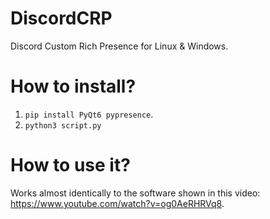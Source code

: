 # DiscordCRP
Discord Custom Rich Presence for Linux &amp; Windows.

# How to install?
1. `pip install PyQt6 pypresence`.
2. `python3 script.py`

# How to use it?
Works almost identically to the software shown in this video: https://www.youtube.com/watch?v=og0AeRHRVq8.

